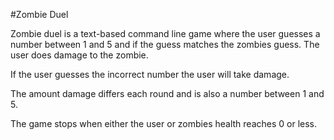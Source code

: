 #Zombie Duel

Zombie duel is a text-based command line game where the user guesses a number between 1 and 5 and if the guess matches the zombies guess. The user does damage to the zombie.

If the user guesses the incorrect number the user will take damage.

The amount damage differs each round and is also a number between 1 and 5.

The game stops when either the user or zombies health reaches 0 or less.


